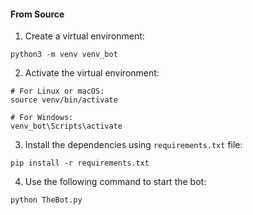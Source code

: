 #### From Source
1. Create a virtual environment:
```shell
python3 -m venv venv_bot   
```

2. Activate the virtual environment:
```shell
# For Linux or macOS:
source venv/bin/activate

# For Windows:
venv_bot\Scripts\activate
```

3. Install the dependencies using `requirements.txt` file:
```shell
pip install -r requirements.txt
```

4. Use the following command to start the bot:
```
python TheBot.py